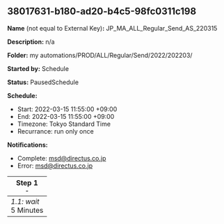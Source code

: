 ## 38017631-b180-ad20-b4c5-98fc0311c198

**Name** (not equal to External Key)**:** JP_MA_ALL_Regular_Send_AS_220315

**Description:** n/a

**Folder:** my automations/PROD/ALL/Regular/Send/2022/202203/

**Started by:** Schedule

**Status:** PausedSchedule

**Schedule:**

* Start: 2022-03-15 11:55:00 +09:00
* End: 2022-03-15 11:55:00 +09:00
* Timezone: Tokyo Standard Time
* Recurrance: run only once

**Notifications:**

* Complete: msd@directus.co.jp
* Error: msd@directus.co.jp

| Step 1<br>_<small>-</small>_ |
| --- |
| _1.1: wait_<br>5 Minutes |
